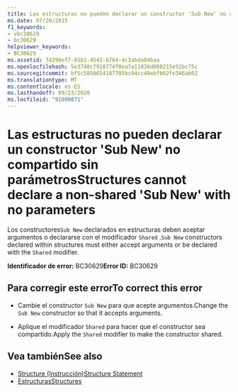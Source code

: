 ```yaml
---
title: Las estructuras no pueden declarar un constructor 'Sub New' no compartido sin parámetros
ms.date: 07/20/2015
f1_keywords:
- vbc30629
- bc30629
helpviewer_keywords:
- BC30629
ms.assetid: f4298ef7-85b1-4543-b764-4c3abda84baa
ms.openlocfilehash: 5e3740c7918774f8ea7a11836d088215e52bc75c
ms.sourcegitcommit: bf5c5850654187705bc94cc40ebfb62fe346ab02
ms.translationtype: MT
ms.contentlocale: es-ES
ms.lasthandoff: 09/23/2020
ms.locfileid: "91099871"
---
```

# <a name="structures-cannot-declare-a-non-shared-sub-new-with-no-parameters"></a><span data-ttu-id="b8006-102">Las estructuras no pueden declarar un constructor 'Sub New' no compartido sin parámetros</span><span class="sxs-lookup"><span data-stu-id="b8006-102">Structures cannot declare a non-shared 'Sub New' with no parameters</span></span>

<span data-ttu-id="b8006-103">Los constructores`Sub New` declarados en estructuras deben aceptar argumentos o declararse con el modificador `Shared` .</span><span class="sxs-lookup"><span data-stu-id="b8006-103">`Sub New` constructors declared within structures must either accept arguments or be declared with the `Shared` modifier.</span></span>  
  
 <span data-ttu-id="b8006-104">**Identificador de error:** BC30629</span><span class="sxs-lookup"><span data-stu-id="b8006-104">**Error ID:** BC30629</span></span>  
  
## <a name="to-correct-this-error"></a><span data-ttu-id="b8006-105">Para corregir este error</span><span class="sxs-lookup"><span data-stu-id="b8006-105">To correct this error</span></span>  
  
- <span data-ttu-id="b8006-106">Cambie el constructor `Sub New` para que acepte argumentos.</span><span class="sxs-lookup"><span data-stu-id="b8006-106">Change the `Sub New` constructor so that it accepts arguments.</span></span>  
  
- <span data-ttu-id="b8006-107">Aplique el modificador `Shared` para hacer que el constructor sea compartido.</span><span class="sxs-lookup"><span data-stu-id="b8006-107">Apply the `Shared` modifier to make the constructor shared.</span></span>  
  
## <a name="see-also"></a><span data-ttu-id="b8006-108">Vea también</span><span class="sxs-lookup"><span data-stu-id="b8006-108">See also</span></span>

- [<span data-ttu-id="b8006-109">Structure (Instrucción)</span><span class="sxs-lookup"><span data-stu-id="b8006-109">Structure Statement</span></span>](../language-reference/statements/structure-statement.md)
- [<span data-ttu-id="b8006-110">Estructuras</span><span class="sxs-lookup"><span data-stu-id="b8006-110">Structures</span></span>](../programming-guide/language-features/data-types/structures.md)
